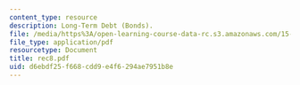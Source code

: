 ```yaml
---
content_type: resource
description: Long-Term Debt (Bonds).
file: /media/https%3A/open-learning-course-data-rc.s3.amazonaws.com/15-515-financial-accounting-fall-2003/d6ebdf25f668cdd9e4f6294ae7951b8e_rec8.pdf
file_type: application/pdf
resourcetype: Document
title: rec8.pdf
uid: d6ebdf25-f668-cdd9-e4f6-294ae7951b8e
---
```

